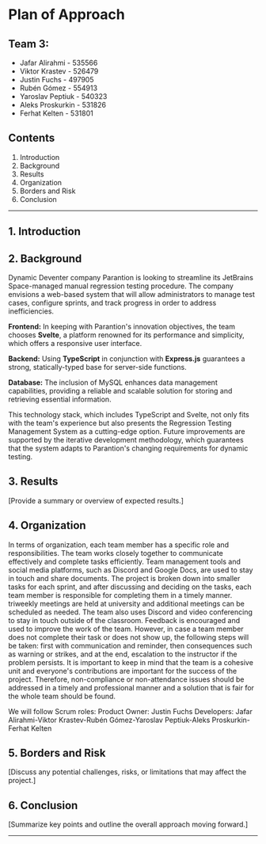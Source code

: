 # Plan of Approach

## Team 3:
- Jafar Alirahmi - 535566
- Viktor Krastev - 526479
- Justin Fuchs - 497905
- Rubén Gómez - 554913
- Yaroslav Peptiuk - 540323
- Aleks Proskurkin - 531826
- Ferhat Kelten - 531801

## Contents

1. Introduction
2. Background
3. Results
4. Organization
5. Borders and Risk
6. Conclusion

---

## 1. Introduction



## 2. Background

Dynamic Deventer company Parantion is looking to streamline its JetBrains Space-managed manual regression testing procedure. The company envisions a web-based system that will allow administrators to manage test cases, configure sprints, and track progress in order to address inefficiencies.

**Frontend:** In keeping with Parantion's innovation objectives, the team chooses **Svelte**, a platform renowned for its performance and simplicity, which offers a responsive user interface.

**Backend:** Using **TypeScript** in conjunction with **Express.js** guarantees a strong, statically-typed base for server-side functions.

**Database:** The inclusion of MySQL enhances data management capabilities, providing a reliable and scalable solution for storing and retrieving essential information.

This technology stack, which includes TypeScript and Svelte, not only fits with the team's experience but also presents the Regression Testing Management System as a cutting-edge option. Future improvements are supported by the iterative development methodology, which guarantees that the system adapts to Parantion's changing requirements for dynamic testing.


## 3. Results

[Provide a summary or overview of expected results.]


## 4. Organization

In terms of organization, each team member has a specific role and responsibilities. The team works closely together to
communicate effectively and complete tasks efficiently. Team management tools and social media platforms, such as
Discord and Google Docs, are used to stay in touch and share documents. The project is broken down into smaller tasks
for each sprint, and after discussing and deciding on the tasks, each team member is responsible for completing them in
a timely manner. triweekly meetings are held at university and additional meetings can be scheduled as needed. The team
also uses Discord and video conferencing to stay in touch outside of the classroom. Feedback is encouraged and used to
improve the work of the team. However, in case a team member does not complete their task or does not show up,
the following steps will be taken: first with communication and reminder, then consequences such as warning or strikes,
and at the end, escalation to the instructor if the problem persists. It is important to keep in mind that the team is
a cohesive unit and everyone's contributions are important for the success of the project. Therefore, non-compliance or
non-attendance issues should be addressed in a timely and professional manner and a solution that is fair for the whole
team should be found.

We will follow Scrum roles:
Product Owner: Justin Fuchs
Developers: Jafar Alirahmi-Viktor Krastev-Rubén Gómez-Yaroslav Peptiuk-Aleks Proskurkin-Ferhat Kelten


## 5. Borders and Risk

[Discuss any potential challenges, risks, or limitations that may affect the project.]

## 6. Conclusion

[Summarize key points and outline the overall approach moving forward.]

---

